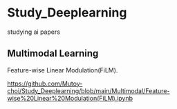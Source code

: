 # Study_Deeplearning

studying ai papers

## Multimodal Learning

Feature-wise Linear Modulation(FiLM).

https://github.com/Mutoy-choi/Study_Deeplearning/blob/main/Multimodal/Feature-wise%20Linear%20Modulation(FiLM).ipynb
